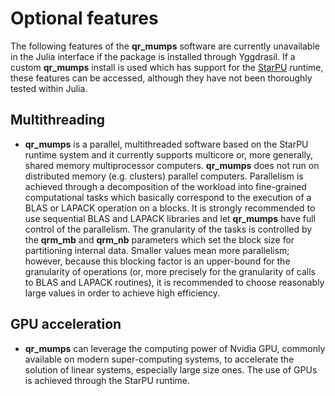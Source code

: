 # Optional features

The following features of the **qr\_mumps** software are currently unavailable in the Julia interface if the package is installed through Yggdrasil. If a custom **qr\_mumps** install is used which has support for the [StarPU](https://starpu.gitlabpages.inria.fr/) runtime, these features can be accessed, although they have not been thoroughly tested within Julia.

## **Multithreading**

* **qr\_mumps** is a parallel, multithreaded software based on the StarPU runtime system and it currently supports multicore or, more generally, shared memory multiprocessor computers. **qr\_mumps** does not run on distributed memory (e.g. clusters) parallel computers. Parallelism is achieved through a decomposition of the workload into fine-grained computational tasks which basically correspond to the execution of a BLAS or LAPACK operation on a blocks. It is strongly recommended to use sequential BLAS and LAPACK libraries and let **qr\_mumps** have full control of the parallelism. The granularity of the tasks is controlled by the **qrm\_mb** and **qrm\_nb** parameters which set the block size for partitioning internal data. Smaller values mean more parallelism; however, because this blocking factor is an upper-bound for the granularity of operations (or, more precisely for the granularity of calls to BLAS and LAPACK routines), it is recommended to choose reasonably large values in order to achieve high efficiency.

## **GPU acceleration**

* **qr\_mumps** can leverage the computing power of Nvidia GPU, commonly available on modern super-computing systems, to accelerate the solution of linear systems, especially large size ones. The use of GPUs is achieved through the StarPU runtime.
